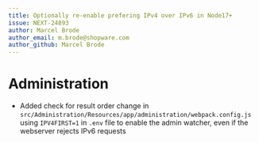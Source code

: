 ```yaml
---
title: Optionally re-enable prefering IPv4 over IPv6 in Node17+
issue: NEXT-24893
author: Marcel Brode
author_email: m.brode@shopware.com
author_github: Marcel Brode
---
```

# Administration
* Added check for result order change in `src/Administration/Resources/app/administration/webpack.config.js` using `IPV4FIRST=1` in `.env` file to enable the admin watcher, even if the webserver rejects IPv6 requests
